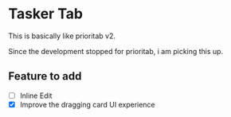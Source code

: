 # Tasker Tab

This is basically like prioritab v2.

Since the development stopped for prioritab, i am picking this up.

## Feature to add

- [ ] Inline Edit
- [x] Improve the dragging card UI experience
